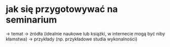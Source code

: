 # jak się przygotowywać na seminarium

-> temat -> źródła (idealnie naukowe lub książki, w internecie mogą być niby kłamstwa) -> przykłady (np. przykładowe studia wykonalności)
